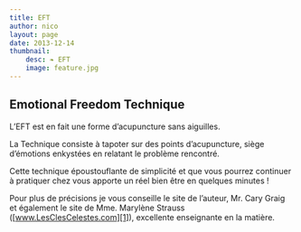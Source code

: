 ```yaml
---
title: EFT
author: nico
layout: page
date: 2013-12-14
thumbnail:
    desc: ❧ EFT
    image: feature.jpg
---
```


## Emotional Freedom Technique

L’EFT est en fait une forme d’acupuncture sans aiguilles.

La Technique consiste à tapoter sur des points d’acupuncture, siège d’émotions enkystées en relatant le problème rencontré.

Cette technique époustouflante de simplicité et que vous pourrez continuer à pratiquer chez vous apporte un réel bien être en quelques minutes !

Pour plus de précisions je vous conseille le site de l’auteur, Mr. Cary Graig et également le site de Mme. Marylène Strauss ([www.LesClesCelestes.com][1]), excellente enseignante en la matière.

 [1]: http://www.lesclescelestes.com/
